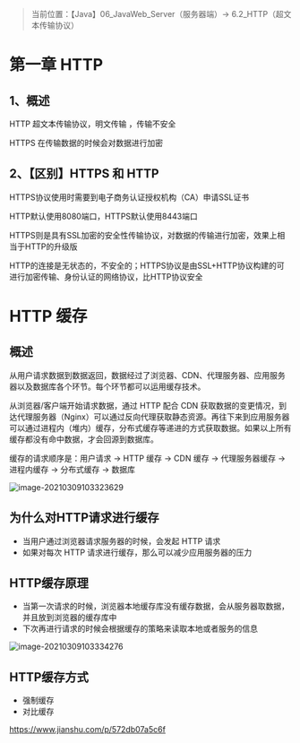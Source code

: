 >  当前位置：【Java】06_JavaWeb_Server（服务器端）-> 6.2_HTTP（超文本传输协议）



# 第一章 HTTP

## 1、概述

HTTP 超⽂本传输协议，明⽂传输 ，传输不安全

HTTPS 在传输数据的时候会对数据进⾏加密



## 2、【区别】HTTPS 和 HTTP

HTTPS协议使⽤时需要到电⼦商务认证授权机构（CA）申请SSL证书

HTTP默认使⽤8080端口，HTTPS默认使⽤8443端口

HTTPS则是具有SSL加密的安全性传输协议，对数据的传输进⾏加密，效果上相当于HTTP的升级版

HTTP的连接是⽆状态的，不安全的；HTTPS协议是由SSL+HTTP协议构建的可进⾏加密传输、身份认证的⽹络协议，⽐HTTP协议安全



# HTTP 缓存

## 概述

从用户请求数据到数据返回，数据经过了浏览器、CDN、代理服务器、应用服务器以及数据库各个环节。每个环节都可以运用缓存技术。

从浏览器/客户端开始请求数据，通过 HTTP 配合 CDN 获取数据的变更情况，到达代理服务器（Nginx）可以通过反向代理获取静态资源。再往下来到应用服务器可以通过进程内（堆内）缓存，分布式缓存等递进的方式获取数据。如果以上所有缓存都没有命中数据，才会回源到数据库。

缓存的请求顺序是：用户请求 → HTTP 缓存 → CDN 缓存 → 代理服务器缓存 → 进程内缓存 → 分布式缓存 → 数据库

![image-20210309103323629](image/image-20210309103323629.png)



## 为什么对HTTP请求进行缓存

- 当用户通过浏览器请求服务器的时候，会发起 HTTP 请求
- 如果对每次 HTTP 请求进行缓存，那么可以减少应用服务器的压力



## HTTP缓存原理

- 当第一次请求的时候，浏览器本地缓存库没有缓存数据，会从服务器取数据，并且放到浏览器的缓存库中
- 下次再进行请求的时候会根据缓存的策略来读取本地或者服务的信息

![image-20210309103334276](image/image-20210309103334276.png)

## HTTP缓存方式

- 强制缓存
- 对比缓存



https://www.jianshu.com/p/572db07a5c6f